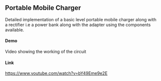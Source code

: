 ## Portable Mobile Charger
Detailed implementation of a basic level portable mobile charger along with a rectifier i.e a power bank along with the adapter using the components available.

#### Demo 
Video showing the working of the circuit

#### Link
https://www.youtube.com/watch?v=bY49Eme9e2E
